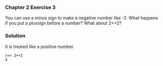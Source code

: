 ### Chapter 2 Exercise 3

You can use a minus sign to make a negative number like -2. What happens if you put a plussign before a number? What about 2++2?

### Solution

It is treated like a positive number.
```
>>> 2++2
4
```
